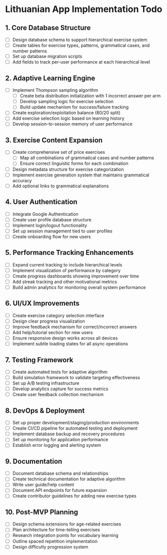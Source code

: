 # Lithuanian App Implementation Todo

## 1. Core Database Structure
- [ ] Design database schema to support hierarchical exercise system
- [ ] Create tables for exercise types, patterns, grammatical cases, and number patterns
- [ ] Set up database migration scripts
- [ ] Add fields to track per-user performance at each hierarchical level

## 2. Adaptive Learning Engine
- [ ] Implement Thompson sampling algorithm
  - [ ] Create beta distribution initialization with 1 incorrect answer per arm
  - [ ] Develop sampling logic for exercise selection
  - [ ] Build update mechanism for success/failure tracking
- [ ] Create exploration/exploitation balance (80/20 split)
- [ ] Add exercise selection logic based on learning history
- [ ] Develop session-to-session memory of user performance

## 3. Exercise Content Expansion
- [ ] Create comprehensive set of price exercises
  - [ ] Map all combinations of grammatical cases and number patterns
  - [ ] Ensure correct linguistic forms for each combination
- [ ] Design metadata structure for exercise categorization
- [ ] Implement exercise generation system that maintains grammatical accuracy
- [ ] Add optional links to grammatical explanations

## 4. User Authentication
- [ ] Integrate Google Authentication
- [ ] Create user profile database structure
- [ ] Implement login/logout functionality
- [ ] Set up session management tied to user profiles
- [ ] Create onboarding flow for new users

## 5. Performance Tracking Enhancements
- [ ] Expand current tracking to include hierarchical levels
- [ ] Implement visualization of performance by category
- [ ] Create progress dashboards showing improvement over time
- [ ] Add streak tracking and other motivational metrics
- [ ] Build admin analytics for monitoring overall system performance

## 6. UI/UX Improvements
- [ ] Create exercise category selection interface
- [ ] Design clear progress visualization
- [ ] Improve feedback mechanism for correct/incorrect answers
- [ ] Add help/tutorial section for new users
- [ ] Ensure responsive design works across all devices
- [ ] Implement subtle loading states for all async operations

## 7. Testing Framework
- [ ] Create automated tests for adaptive algorithm
- [ ] Build simulation framework to validate targeting effectiveness
- [ ] Set up A/B testing infrastructure
- [ ] Develop analytics capture for success metrics
- [ ] Create user feedback collection mechanism

## 8. DevOps & Deployment
- [ ] Set up proper development/staging/production environments
- [ ] Create CI/CD pipeline for automated testing and deployment
- [ ] Implement database backup and recovery procedures
- [ ] Set up monitoring for application performance
- [ ] Establish error logging and alerting system

## 9. Documentation
- [ ] Document database schema and relationships
- [ ] Create technical documentation for adaptive algorithm
- [ ] Write user guide/help content
- [ ] Document API endpoints for future expansion
- [ ] Create contributor guidelines for adding new exercise types

## 10. Post-MVP Planning
- [ ] Design schema extensions for age-related exercises
- [ ] Plan architecture for time-telling exercises
- [ ] Research integration points for vocabulary learning
- [ ] Outline spaced repetition implementation
- [ ] Design difficulty progression system
